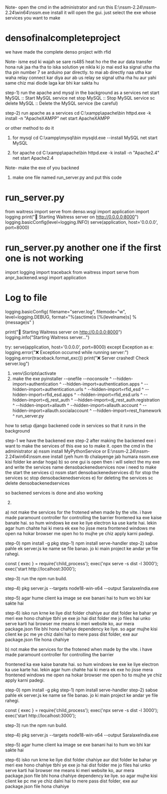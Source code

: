 Note- open the cmd in the administrator and run this E:\nssm-2.24\nssm-2.24\win64\nssm.exe install it will open the gui. just select the exe whose services you want to make

# densofinalcompleteproject
we have made the complete denso project with rfid

Note- isme esd ki wajah se sare rs485 heat ho rhe the aur data transfer hona ruk jaa rha tha to iska solution ye nikla ki jo mai esd ka signal utha rha tha pin number 7 se arduino par directly. to mai ab directly naa utha kar waha relay connect kar diya aur ab us relay se signal utha rha hu aur yahi same chiz mai diode laga kar bhi kar sakta hu


step-1) run the apache and mysql in the background as a services
net start MySQL         :: Start MySQL service
net stop MySQL          :: Stop MySQL service
sc delete MySQL         :: Delete the MySQL service (be careful)

step-2) run apache as a services
cd C:\xampp\apache\bin httpd.exe -k install -n "ApacheXAMPP"
net start ApacheXAMPP

or other method to do it
1) for mysql
cd C:\xampp\mysql\bin mysqld.exe --install MySQL
net start MySQL

3) for apache
cd C:\xampp\apache\bin httpd.exe -k install -n "Apache2.4"
net start Apache2.4

Note- make the exe of you backned
1) make one file named run_server.py and put this code
# run_server.py
from waitress import serve
from denso.wsgi import application
import logging
print("🔧 Starting Waitress server on http://0.0.0.0:8000")
logging.basicConfig(level=logging.INFO)
serve(application, host='0.0.0.0', port=8000)

# run_server.py another one if the first one is not working
import logging
import traceback
from waitress import serve
from anpr_backened.wsgi import application

# Log to file
logging.basicConfig(
    filename="server.log",
    filemode="w",
    level=logging.DEBUG,
    format="%(asctime)s [%(levelname)s] %(message)s"
)

print("🔧 Starting Waitress server on http://0.0.0.0:8000")
logging.info("Starting Waitress server...")

try:
    serve(application, host='0.0.0.0', port=8000)
except Exception as e:
    logging.error("❌ Exception occurred while running server:")
    logging.error(traceback.format_exc())
    print("❌ Server crashed! Check server.log")


1) venv\Scripts\activate
2) make the exe
pyinstaller --onefile --noconsole ^
--hidden-import=authentication ^
--hidden-import=authentication.apps ^
--hidden-import=authentication.urls ^
--hidden-import=rfid_esd ^
--hidden-import=rfid_esd.apps ^
--hidden-import=rfid_esd.urls ^
--hidden-import=dj_rest_auth ^
--hidden-import=dj_rest_auth.registration ^
--hidden-import=allauth ^
--hidden-import=allauth.account ^
--hidden-import=allauth.socialaccount ^
--hidden-import=rest_framework ^
run_server.py

how to setup django backened code in services so that it runs in the background

step-1 we have the backened exe
step-2 after making the backened exe i want to make the services of this exe so to make it. open the cmd in the administrator
a) nssm install MyPythonService or E:\nssm-2.24\nssm-2.24\win64\nssm.exe install (yeh hum tb chalayenge jab humara nssm.exe kisi folder ke andar hoga)
b) so one gui is open then i will select the my exe and write the services name densobackenedservices now i need to make the start the services
c) nssm start densobackenedservices
d) for stop the services sc stop densobackenedservices
e) for deleting the services sc delete densobackenedservices

so backened services is done and also working

2)
a) not make the services for the frotened when made by the vite.
i have made paramount controller for controlling the barrier
frontened ka exe kaise banate hai. so hum windows ke exe ke liye electron ka use karte hai. lekin agar hum chahte hai ki mera ek exe ho jisse mera frontened windows me open na hokar browser me open ho to mujhe ye chiz apply karni padegi.

step-0) npm install -g pkg step-1) npm install serve-handler step-2) sabse pahle ek server.js ke name se file banao. jo ki main project ke andar ye file rahegi.

const { exec } = require('child_process'); exec('npx serve -s dist -l 3000'); exec('start http://localhost:3000');

step-3) run the npm run build.

step-4) pkg server.js --targets node18-win-x64 --output SaralaxeIndia.exe

step-5) agar hume client ka image se exe banani hai to hum wo bhi kar sakte hai

step-6) isko run krne ke liye dist folder chahiye aur dist folder ke bahar ye meri exe hono chahiye tbhi ye exe jo hai dist folder me jo files hai unko serve karti hai browser me means ki meri website ko, aur mera package.json file bhi hona chahiye dependency ke liye. so agar mujhe kisi client ke pc me ye chiz dalni hai to mere pass dist folder, exe aur package.json file hona chahiye

b)
not make the services for the frotened when made by the vite.
i have made paramount controller for controlling the barrier

frontened ka exe kaise banate hai. so hum windows ke exe ke liye electron ka use karte hai. lekin agar hum chahte hai ki mera ek exe ho jisse mera frontened windows me open na hokar browser me open ho to mujhe ye chiz apply karni padegi.

step-0) npm install -g pkg step-1) npm install serve-handler step-2) sabse pahle ek server.js ke name se file banao. jo ki main project ke andar ye file rahegi.

const { exec } = require('child_process'); exec('npx serve -s dist -l 3000'); exec('start http://localhost:3000');

step-3) run the npm run build.

step-4) pkg server.js --targets node18-win-x64 --output SaralaxeIndia.exe

step-5) agar hume client ka image se exe banani hai to hum wo bhi kar sakte hai

step-6) isko run krne ke liye dist folder chahiye aur dist folder ke bahar ye meri exe hono chahiye tbhi ye exe jo hai dist folder me jo files hai unko serve karti hai browser me means ki meri website ko, aur mera package.json file bhi hona chahiye dependency ke liye. so agar mujhe kisi client ke pc me ye chiz dalni hai to mere pass dist folder, exe aur package.json file hona chahiye
